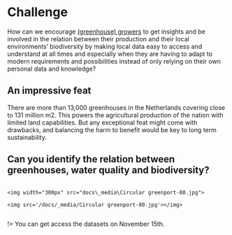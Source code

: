 # Challenge

How can we encourage <ins>(greenhouse) growers</ins> to get insights and be involved in the relation between their production and their local environments’ biodiversity by making local data easy to access and understand at all times and especially when they are having to adapt to modern requirements and possibilities instead of only relying on their own personal data and knowledge?

## An impressive feat 

There are more than 13,000 greenhouses in the Netherlands covering close to 131 million m2. This powers the agricultural production of the nation with limited land capabilities. But any 
exceptional feat might come with drawbacks, and balancing the harm to benefit would be key to long term sustainability. 

## Can you identify the relation between greenhouses, water quality and biodiversity? 

```img 

<img width="300px" src="docs\_media\Circular greenport-80.jpg"> 

<img src='/docs/_media/Circular greenport-80.jpg'></img>


```


!> You can get access the datasets on November 15th. 
